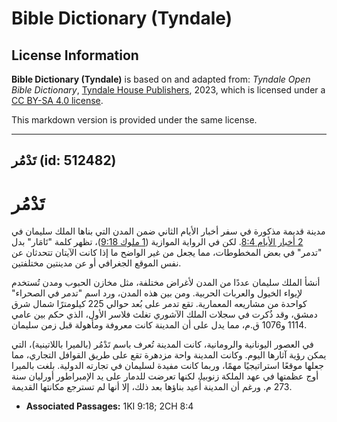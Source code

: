 # Bible Dictionary (Tyndale)

## License Information

**Bible Dictionary (Tyndale)** is based on and adapted from: _Tyndale Open Bible Dictionary_, [Tyndale House Publishers](https://tyndaleopenresources.com/), 2023, which is licensed under a [CC BY-SA 4.0 license](https://creativecommons.org/licenses/by-sa/4.0/legalcode.en).

This markdown version is provided under the same license.



--------------------------------

## تَدْمُر (id: 512482)

تَدْمُر
=======

مدينة قديمة مذكورة في سفر أخبار الأيام الثاني ضمن المدن التي بناها الملك سليمان في [2 أخبار الأيام 8:4](https://ref.ly/2Chr8:4). لكن في الرواية الموازية ([1 ملوك 9:18](https://ref.ly/1Kgs9:18))، تظهر كلمة "تَامَار" بدل "تدمر" في بعض المخطوطات، مما يجعل من غير الواضح ما إذا كانت الآيتان تتحدثان عن نفس الموقع الجغرافي أو عن مدينتين مختلفتين.

أنشأ الملك سليمان عددًا من المدن لأغراض مختلفة، مثل مخازن الحبوب ومدن تُستخدم لإيواء الخيول والعربات الحربية. ومن بين هذه المدن، ورد اسم "تدمر في الصحراء" كواحدة من مشاريعه المعمارية. تقع تدمر على بُعد حوالي 225 كيلومترًا شمال شرق دمشق، وقد ذُكرت في سجلات الملك الآشوري تغلث فلاسر الأول، الذي حكم بين عامي 1114 و1076 ق.م، مما يدل على أن المدينة كانت معروفة ومأهولة قبل زمن سليمان.

في العصور اليونانية والرومانية، كانت المدينة تُعرف باسم تَدْمُر (بالميرا باللاتينية)، التي يمكن رؤية آثارها اليوم. وكانت المدينة واحة مزدهرة تقع على طريق القوافل التجاري، مما جعلها موقعًا استراتيجيًا مهمًا، وربما كانت مفيدة لسليمان في تجارته الدولية. بلغت بالميرا أوج عظمتها في عهد الملكة زنوبيا، لكنها تعرضت للدمار على يد الإمبراطور أورليان سنة 273 م. ورغم أن المدينة أُعيد بناؤها بعد ذلك، إلا أنها لم تسترجع مكانتها القديمة.

* **Associated Passages:** 1KI 9:18; 2CH 8:4

